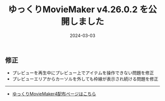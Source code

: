 ﻿---
title: ゆっくりMovieMaker v4.26.0.2 を公開しました
date: 2024-03-03
tags: [YMM4,お知らせ]
---
## 修正
- プレビューを再生中にプレビュー上でアイテムを操作できない問題を修正
- プレビューエリアからカーソルを外しても枠線が表示され続ける問題を修正

---

- [ゆっくりMovieMaker4配布ページはこちら](../index.md)